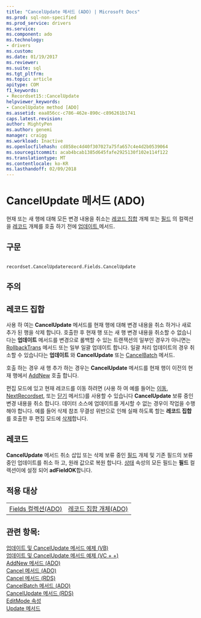 ```yaml
---
title: "CancelUpdate 메서드 (ADO) | Microsoft Docs"
ms.prod: sql-non-specified
ms.prod_service: drivers
ms.service: 
ms.component: ado
ms.technology:
- drivers
ms.custom: 
ms.date: 01/19/2017
ms.reviewer: 
ms.suite: sql
ms.tgt_pltfrm: 
ms.topic: article
apitype: COM
f1_keywords:
- Recordset15::CancelUpdate
helpviewer_keywords:
- CancelUpdate method [ADO]
ms.assetid: eaa856cc-c786-462e-890c-c896261b1741
caps.latest.revision: 
author: MightyPen
ms.author: genemi
manager: craigg
ms.workload: Inactive
ms.openlocfilehash: cd858ec4d40f307027a75fa657c4e4d2b0539064
ms.sourcegitcommit: acab4bcab1385d645fafe2925130f102e114f122
ms.translationtype: MT
ms.contentlocale: ko-KR
ms.lasthandoff: 02/09/2018
---
```

# <a name="cancelupdate-method-ado"></a>CancelUpdate 메서드 (ADO)
현재 또는 새 행에 대해 모든 변경 내용을 취소는 [레코드 집합](../../../ado/reference/ado-api/recordset-object-ado.md) 개체 또는 [필드](../../../ado/reference/ado-api/fields-collection-ado.md) 의 컬렉션을 [레코드](../../../ado/reference/ado-api/record-object-ado.md) 개체를 호출 하기 전에 [업데이트 ](../../../ado/reference/ado-api/update-method.md) 메서드.  
  
## <a name="syntax"></a>구문  
  
```  
  
recordset.CancelUpdaterecord.Fields.CancelUpdate  
```  
  
## <a name="remarks"></a>주의  
  
## <a name="recordset"></a>레코드 집합  
 사용 하 여는 **CancelUpdate** 메서드를 현재 행에 대해 변경 내용을 취소 하거나 새로 추가 된 행을 삭제 합니다. 호출한 후 현재 행 또는 새 행 변경 내용을 취소할 수 없습니다는 **업데이트** 메서드를 변경으로 롤백할 수 있는 트랜잭션의 일부인 경우가 아니면는 [RollbackTrans](../../../ado/reference/ado-api/begintrans-committrans-and-rollbacktrans-methods-ado.md) 메서드 또는 일부 일괄 업데이트 합니다. 일괄 처리 업데이트의 경우 취소할 수 있습니다는 **업데이트** 와 **CancelUpdate** 또는 [CancelBatch](../../../ado/reference/ado-api/cancelbatch-method-ado.md) 메서드.  
  
 호출 하는 경우 새 행 추가 하는 경우는 **CancelUpdate** 메서드를 현재 행이 이전의 현재 행에서 [AddNew](../../../ado/reference/ado-api/addnew-method-ado.md) 호출 합니다.  
  
 편집 모드에 있고 현재 레코드를 이동 하려면 (사용 하 여 예를 들어는 [이동](../../../ado/reference/ado-api/move-method-ado.md), [NextRecordset](../../../ado/reference/ado-api/nextrecordset-method-ado.md), 또는 [닫기](../../../ado/reference/ado-api/close-method-ado.md) 메서드)를 사용할 수 있습니다  **CancelUpdate** 보류 중인 변경 내용을 취소 합니다. 데이터 소스에 업데이트를 게시할 수 없는 경우이 작업을 수행 해야 합니다. 예를 들어 삭제 참조 무결성 위반으로 인해 실패 하도록 할는 **레코드 집합** 를 호출한 후 편집 모드에 [삭제](../../../ado/reference/ado-api/delete-method-ado-recordset.md)합니다.  
  
## <a name="record"></a>레코드  
 **CancelUpdate** 메서드 취소 삽입 또는 삭제 보류 중인 [필드](../../../ado/reference/ado-api/field-object.md) 개체 및 기존 필드의 보류 중인 업데이트를 취소 하 고, 원래 값으로 복원 합니다. [상태](../../../ado/reference/ado-api/status-property-ado-recordset.md) 속성의 모든 필드는 **필드** 컬렉션이에 설정 되어 **adFieldOK**합니다.  
  
## <a name="applies-to"></a>적용 대상  
  
|||  
|-|-|  
|[Fields 컬렉션(ADO)](../../../ado/reference/ado-api/fields-collection-ado.md)|[레코드 집합 개체(ADO)](../../../ado/reference/ado-api/recordset-object-ado.md)|  
  
## <a name="see-also"></a>관련 항목:  
 [업데이트 및 CancelUpdate 메서드 예제 (VB)](../../../ado/reference/ado-api/update-and-cancelupdate-methods-example-vb.md)   
 [업데이트 및 CancelUpdate 메서드 예제 (VC + +)](../../../ado/reference/ado-api/update-and-cancelupdate-methods-example-vc.md)   
 [AddNew 메서드 (ADO)](../../../ado/reference/ado-api/addnew-method-ado.md)   
 [Cancel 메서드 (ADO)](../../../ado/reference/ado-api/cancel-method-ado.md)   
 [Cancel 메서드 (RDS)](../../../ado/reference/rds-api/cancel-method-rds.md)   
 [CancelBatch 메서드 (ADO)](../../../ado/reference/ado-api/cancelbatch-method-ado.md)   
 [CancelUpdate 메서드 (RDS)](../../../ado/reference/rds-api/cancelupdate-method-rds.md)   
 [EditMode 속성](../../../ado/reference/ado-api/editmode-property.md)   
 [Update 메서드](../../../ado/reference/ado-api/update-method.md)
